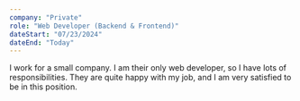 ```yaml
---
company: "Private"
role: "Web Developer (Backend & Frontend)"
dateStart: "07/23/2024"
dateEnd: "Today"
---
```


I work for a small company. I am their only web developer, so I have lots of responsibilities.
They are quite happy with my job, and I am very satisfied to be in this position.